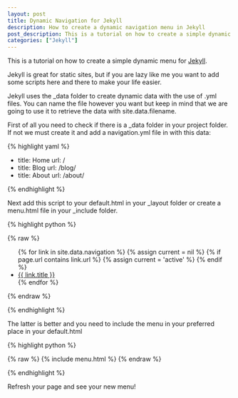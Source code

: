 ```yaml
---
layout: post
title: Dynamic Navigation for Jekyll
description: How to create a dynamic navigation menu in Jekyll
post_description: This is a tutorial on how to create a simple dynamic menu for Jekyll
categories: ["Jekyll"]
---
```


This is a tutorial on how to create a simple dynamic menu for [Jekyll](https://github.com/jekyll/jekyll).

Jekyll is great for static sites, but if you are lazy like me you want to add some scripts here and there to make your life easier.

Jekyll uses the \_data folder to create dynamic data with the use of .yml files.
You can name the file however you want but keep in mind that we are going to use it to retrieve the data with site.data.filename.

First of all you need to check if there is a \_data folder in your project folder. If not we must create it and add a navigation.yml file in with this data:

{% highlight yaml %}

- title: Home
  url: /
- title: Blog
  url: /blog/
- title: About
  url: /about/

{% endhighlight %}

Next add this script to your default.html in your \_layout folder or create a menu.html file in your \_include folder.

{% highlight python %}

{% raw %}

<nav>
    <ul>
    {% for link in site.data.navigation %}
        {% assign current = nil %}
        {% if page.url contains link.url %}
            {% assign current = 'active' %}
        {% endif %}
        <li class="{{ current }}">
            <a href="{{ link.url }}">{{ link.title }}</a>
        </li>
    {% endfor %}
    </ul>
</nav>
{% endraw %}

{% endhighlight %}

The latter is better and you need to include the menu in your preferred place in your default.html

{% highlight python %}

{% raw %}
{% include menu.html %}
{% endraw %}

{% endhighlight %}

Refresh your page and see your new menu!
